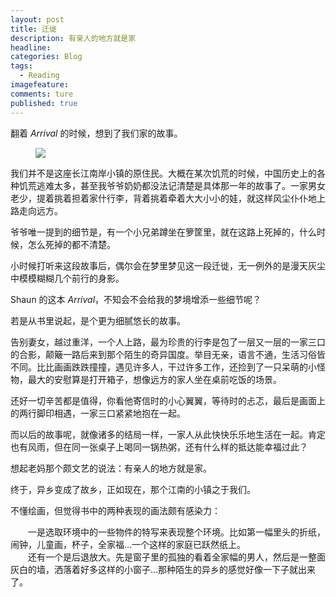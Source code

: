 ```yaml
---
layout: post
title: 迁徙
description: 有亲人的地方就是家
headline: 
categories: Blog  
tags: 
  - Reading
imagefeature:  
comments: ture  
published: true  
---
```



翻着 *Arrival* 的时候，想到了我们家的故事。 

<figure>
	<img src="{{ site.url }}/images/TheArrival/TheArrival.jpg">
</figure>

我们并不是这座长江南岸小镇的原住民。大概在某次饥荒的时候，中国历史上的各种饥荒逃难太多，甚至我爷爷奶奶都没法记清楚是具体那一年的故事了。一家男女老少，提着挑着担着家什行李，背着挑着牵着大大小小的娃，就这样风尘仆仆地上路走向远方。 

爷爷唯一提到的细节是，有一个小兄弟蹲坐在箩筐里，就在这路上死掉的，什么时候，怎么死掉的都不清楚。 

小时候打听来这段故事后，偶尔会在梦里梦见这一段迁徙，无一例外的是漫天灰尘中模模糊糊几个前行的身影。 

Shaun 的这本 *Arrival*，不知会不会给我的梦境增添一些细节呢？ 

若是从书里说起，是个更为细腻悠长的故事。 

告别妻女，越过重洋，一个人上路，最为珍贵的行李是包了一层又一层的一家三口的合影，颠簸一路后来到那个陌生的奇异国度。举目无亲，语言不通，生活习俗皆不同。比比画画跌跌撞撞，遇见许多人，干过许多工作，还捡到了一只呆萌的小怪物，最大的安慰算是打开箱子，想像远方的家人坐在桌前吃饭的场景。 

还好一切辛苦都是值得，你看他寄信时的小心翼翼，等待时的忐忑，最后是画面上的两行脚印相遇，一家三口紧紧地抱在一起。 

而以后的故事呢，就像诸多的结局一样，一家人从此快快乐乐地生活在一起。肯定也有风雨，但在同一张桌子上喝同一锅热粥，还有什么样的抵达能幸福过此？ 

想起老妈那个颇文艺的说法：有亲人的地方就是家。 

终于，异乡变成了故乡，正如现在，那个江南的小镇之于我们。 

不懂绘画，但觉得书中的两种表现的画法颇有感染力： 

　　一是选取环境中的一些物件的特写来表现整个环境。比如第一幅里头的折纸，闹钟，儿童画，杯子，全家福…一个这样的家庭已跃然纸上。   
　　还有一个是后退放大。先是窗子里的孤独的看着全家幅的男人，然后是一整面灰白的墙，洒落着好多这样的小窗子…那种陌生的异乡的感觉好像一下子就出来了。  